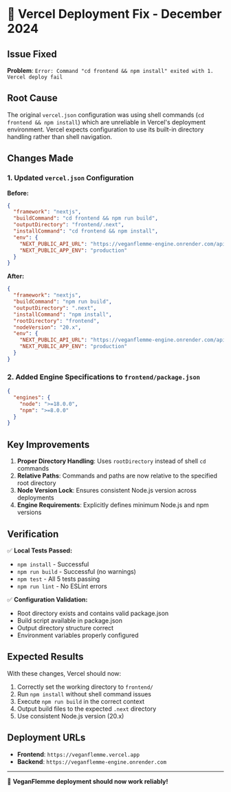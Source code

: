 # 🚀 Vercel Deployment Fix - December 2024

## Issue Fixed
**Problem**: `Error: Command "cd frontend && npm install" exited with 1. Vercel deploy fail`

## Root Cause
The original `vercel.json` configuration was using shell commands (`cd frontend && npm install`) which are unreliable in Vercel's deployment environment. Vercel expects configuration to use its built-in directory handling rather than shell navigation.

## Changes Made

### 1. Updated `vercel.json` Configuration
**Before:**
```json
{
  "framework": "nextjs",
  "buildCommand": "cd frontend && npm run build",
  "outputDirectory": "frontend/.next",
  "installCommand": "cd frontend && npm install",
  "env": {
    "NEXT_PUBLIC_API_URL": "https://veganflemme-engine.onrender.com/api",
    "NEXT_PUBLIC_APP_ENV": "production"
  }
}
```

**After:**
```json
{
  "framework": "nextjs",
  "buildCommand": "npm run build",
  "outputDirectory": ".next",
  "installCommand": "npm install",
  "rootDirectory": "frontend",
  "nodeVersion": "20.x",
  "env": {
    "NEXT_PUBLIC_API_URL": "https://veganflemme-engine.onrender.com/api",
    "NEXT_PUBLIC_APP_ENV": "production"
  }
}
```

### 2. Added Engine Specifications to `frontend/package.json`
```json
{
  "engines": {
    "node": ">=18.0.0",
    "npm": ">=8.0.0"
  }
}
```

## Key Improvements

1. **Proper Directory Handling**: Uses `rootDirectory` instead of shell `cd` commands
2. **Relative Paths**: Commands and paths are now relative to the specified root directory
3. **Node Version Lock**: Ensures consistent Node.js version across deployments
4. **Engine Requirements**: Explicitly defines minimum Node.js and npm versions

## Verification

✅ **Local Tests Passed:**
- `npm install` - Successful
- `npm run build` - Successful (no warnings)
- `npm test` - All 5 tests passing
- `npm run lint` - No ESLint errors

✅ **Configuration Validation:**
- Root directory exists and contains valid package.json
- Build script available in package.json
- Output directory structure correct
- Environment variables properly configured

## Expected Results

With these changes, Vercel should now:
1. Correctly set the working directory to `frontend/`
2. Run `npm install` without shell command issues
3. Execute `npm run build` in the correct context
4. Output build files to the expected `.next` directory
5. Use consistent Node.js version (20.x)

## Deployment URLs
- **Frontend**: `https://veganflemme.vercel.app`
- **Backend**: `https://veganflemme-engine.onrender.com`

---

🌱 **VeganFlemme deployment should now work reliably!**